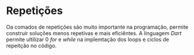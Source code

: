 # Repetições

Oa comados de repetições são muito importante na programação, permite construir soluções menos repetivas e mais eficiêntes. A linguagem _Dart_ permite ultilizar 0 _for_ e _while_ na implemtação dos loops e ciclos de repeitção no código.